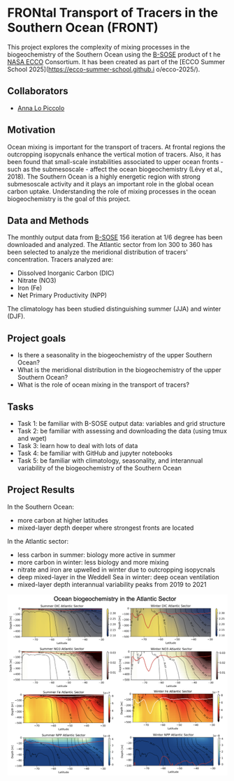 # FRONtal Transport of Tracers in the Southern Ocean (FRONT)

This project explores the complexity of mixing processes in the biogeochemistry of the Southern Ocean using the [B-SOSE](https://sose.ucsd.edu/) product of t
he [NASA ECCO](https://ecco-group.org/home.htm) Consortium. It has been created as part of the [ECCO Summer School 2025](https://ecco-summer-school.github.i
o/ecco-2025/).

## Collaborators

* [Anna Lo Piccolo](https://github.com/annlopiccolo)

## Motivation

Ocean mixing is important for the transport of tracers. At frontal regions the outcropping isopycnals enhance the vertical motion of tracers. Also, it has been found that small-scale instabilities associated to upper ocean fronts - such as the submesoscale - affect the ocean biogeochemistry (Lévy et al., 2018). The Southern Ocean is a highly energetic region with strong submesoscale activity and it plays an important role in the global ocean carbon uptake. Understanding the role of mixing processes in the ocean biogeochemistry is the goal of this project.   

## Data and Methods

The monthly output data from [B-SOSE](https://sose.ucsd.edu/) 156 iteration at 1/6 degree has been downloaded and analyzed. The Atlantic sector from lon 300 to 360 has been selected to analyze the meridional distribution of tracers' concentration. Tracers analyzed are:

* Dissolved Inorganic Carbon (DIC)
* Nitrate (NO3)
* Iron (Fe)
* Net Primary Productivity (NPP)

The climatology has been studied distinguishing summer (JJA) and winter (DJF).

## Project goals

* Is there a seasonality in the biogeochemistry of the upper Southern Ocean?
* What is the meridional distribution in the biogeochemistry of the upper Southern Ocean?
* What is the role of ocean mixing in the transport of tracers?

## Tasks

* Task 1: be familiar with B-SOSE output data: variables and grid structure
* Task 2: be familiar with assessing and downloading the data (using tmux and wget)
* Task 3: learn how to deal with lots of data
* Task 4: be familiar with GitHub and jupyter notebooks
* Task 5: be familiar with climatology, seasonality, and interannual variability of the biogeochemistry of the Southern Ocean

## Project Results

In the Southern Ocean:

* more carbon at higher latitudes
* mixed-layer depth deeper where strongest fronts are located

In the Atlantic sector:

* less carbon in summer: biology more active in summer
* more carbon in winter: less biology and more mixing
* nitrate and iron are upwelled in winter due to outcropping isopycnals
* deep mixed-layer in the Weddell Sea in winter: deep ocean ventilation
* mixed-layer depth interannual variability peaks from 2019 to 2021


![Ocean bgc in the Atlantic sector](figures/ocean_bgc_atlantic_sector.png)

